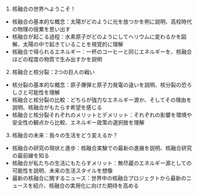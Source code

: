 1. 核融合の世界へようこそ！
  - 核融合の基本的な概念：太陽がどのように光を放つかを例に説明、高校時代の物理の授業を思い出す
  - 核融合が起こる過程：水素原子がどのようにしてヘリウムに変わるかを図解、太陽の中で起きていることを視覚的に理解
  - 核融合で得られるエネルギー：一杯のコーヒーと同じエネルギーを、核融合はどの程度の物質で生み出すかを説明

2. 核融合と核分裂：2つの巨人の戦い
  - 核分裂の基本的な概念：原子爆弾と原子力発電の違いを説明、核分裂の恐ろしさと可能性を理解
  - 核融合と核分裂の比較：どちらが強力なエネルギー源か、そしてその理由を説明、核融合がもたらす希望を感じる
  - 核融合と核分裂それぞれのメリットとデメリット：それぞれの影響を環境や安全性の観点から比較、エネルギー政策の選択肢を理解

3. 核融合の未来：我々の生活をどう変えるか？
  - 核融合の研究の現状と進歩：核融合実験での最新の進展を説明、核融合研究の最前線を知る
  - 核融合が私たちの生活にもたらすメリット：無尽蔵のエネルギー源としての可能性を説明、未来の生活スタイルを想像
  - 最新の核融合に関するニュース：世界中の核融合プロジェクトから最新のニュースを紹介、核融合の実用化に向けた期待を高める
